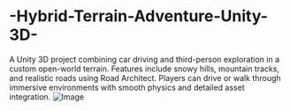 # -Hybrid-Terrain-Adventure-Unity-3D-
A Unity 3D project combining car driving and third-person exploration in a custom open-world terrain. Features include snowy hills, mountain tracks, and realistic roads using Road Architect. Players can drive or walk through immersive environments with smooth physics and detailed asset integration.
![Image](https://github.com/user-attachments/assets/f2e283ef-83bb-467e-b342-91eb19f84663)
